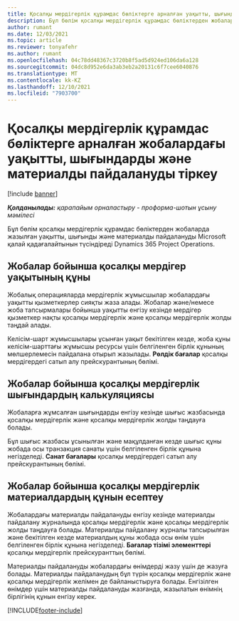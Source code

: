 ```yaml
---
title: Қосалқы мердігерлік құрамдас бөліктерге арналған уақытты, шығындарды және материалды пайдалануды жазу
description: Бұл бөлім қосалқы мердігерлік құрамдас бөліктерден жобаларда жазылған уақытты, шығынды және материалды пайдалануды Microsoft қалай қадағалайтынын түсіндіреді Dynamics 365 Project Operations.
author: rumant
ms.date: 12/03/2021
ms.topic: article
ms.reviewer: tonyafehr
ms.author: rumant
ms.openlocfilehash: 04c78dd48367c3720b8f5ad5d924ed106da6a128
ms.sourcegitcommit: 04dc8d952e6da3ab3eb2a20131c6f7cee6040876
ms.translationtype: MT
ms.contentlocale: kk-KZ
ms.lasthandoff: 12/10/2021
ms.locfileid: "7903700"
---
```

# <a name="recording-time-expenses-and-material-usage-on-projects-for-subcontracted-components"></a>Қосалқы мердігерлік құрамдас бөліктерге арналған жобалардағы уақытты, шығындарды және материалды пайдалануды тіркеу

[!include [banner](../../includes/dataverse-preview.md)]

_**Қолданылады:** қарапайым орналастыру - проформа-шотын ұсыну мәмілесі_

Бұл бөлім қосалқы мердігерлік құрамдас бөліктерден жобаларда жазылған уақытты, шығынды және материалды пайдалануды Microsoft қалай қадағалайтынын түсіндіреді Dynamics 365 Project Operations.

## <a name="costing-for-subcontractor-time-on-projects"></a>Жобалар бойынша қосалқы мердігер уақытының құны
Жобалық операцияларда мердігерлік жұмысшылар жобалардағы уақытты қызметкерлер сияқты жаза алады. Жобалар және/немесе жоба тапсырмалары бойынша уақытты енгізу кезінде мердігер қызметкер нақты қосалқы мердігерлік және қосалқы мердігерлік жолды таңдай алады.

Келісім-шарт жұмысшылары ұсынған уақыт бекітілген кезде, жоба құны келісім-шарттағы жұмысшы ресурсы үшін белгіленген бірлік құнының мөлшерлемесін пайдалана отырып жазылады. **Рөлдік бағалар** қосалқы мердігердегі сатып алу прейскурантының бөлімі.

## <a name="costing-for-subcontracted-expenses-on-projects"></a>Жобалар бойынша қосалқы мердігерлік шығындардың калькуляциясы
Жобаларға жұмсалған шығындарды енгізу кезінде шығыс жазбасында қосалқы мердігерлік және қосалқы мердігерлік жолды таңдауға болады. 

Бұл шығыс жазбасы ұсынылған және мақұлданған кезде шығыс құны жобада осы транзакция санаты үшін белгіленген бірлік құнына негізделеді. **Санат бағалары** қосалқы мердігердегі сатып алу прейскурантының бөлімі.

## <a name="costing-for-subcontracted-materials-on-projects"></a>Жобалар бойынша қосалқы мердігерлік материалдардың құнын есептеу
Жобалардағы материалды пайдалануды енгізу кезінде материалды пайдалану журналында қосалқы мердігерлік және қосалқы мердігерлік жолды таңдауға болады. Материалды пайдалану журналы тапсырылған және бекітілген кезде материалдың құны жобада осы өнім үшін белгіленген бірлік құнына негізделеді. **Бағалар тізімі элементтері** қосалқы мердігерлік прейскуранттың бөлімі.

Материалды пайдалануды жобалардағы өнімдерді жазу үшін де жазуға болады. Материалды пайдаланудың бұл түрін қосалқы мердігерлік және қосалқы мердігерлік желімен де байланыстыруға болады. Енгізілген өнімдер үшін материалды пайдалануды жазғанда, жазылатын өнімнің бірлігінің құнын енгізу керек. 


[!INCLUDE[footer-include](../../includes/footer-banner.md)]
